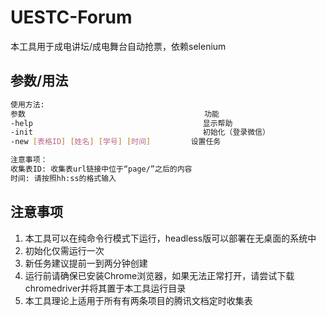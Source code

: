 # UESTC-Forum


本工具用于成电讲坛/成电舞台自动抢票，依赖selenium


## 参数/用法

```bash
使用方法:  
参数                                        功能
-help                                      显示帮助
-init                                      初始化（登录微信）
-new [表格ID] [姓名] [学号] [时间]         设置任务

注意事项：
收集表ID: 收集表url链接中位于“page/”之后的内容
时间: 请按照hh:ss的格式输入
```

## 注意事项


1. 本工具可以在纯命令行模式下运行，headless版可以部署在无桌面的系统中
2. 初始化仅需运行一次
3. 新任务建议提前一到两分钟创建
4. 运行前请确保已安装Chrome浏览器，如果无法正常打开，请尝试下载chromedriver并将其置于本工具运行目录
5. 本工具理论上适用于所有有两条项目的腾讯文档定时收集表

